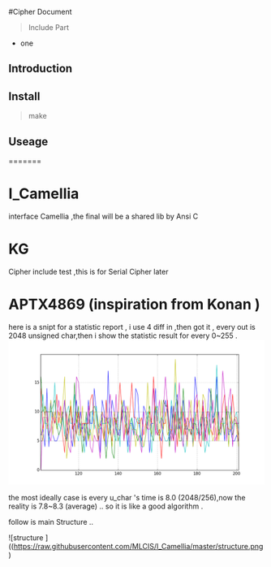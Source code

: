 #Cipher  Document
>Include Part
 - one 
 
## Introduction 
## Install 
> make
	
## Useage 
=======
# I_Camellia
   interface Camellia ,the final will be a shared lib by Ansi C 

# KG
   Cipher include test ,this is for Serial Cipher later

# APTX4869 (inspiration  from  Konan )

   here is a snipt for a statistic report , i use 4 diff in ,then got it , every out is 2048 unsigned char,then i show the statistic result for every 0\~255 .
   ![statistic report ](https://raw.githubusercontent.com/MLCIS/I_Camellia/master/figure_1.png)

   the most ideally case is every u_char 's time is 8.0 (2048/256),now the reality is 7.8\~8.3 (average) .. so it is like a good algorithm . 

   follow is main Structure ..
	
   ![structure ]((https://raw.githubusercontent.com/MLCIS/I_Camellia/master/structure.png)

